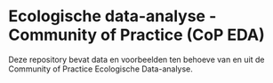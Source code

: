 # Ecologische data-analyse - Community of Practice (CoP EDA)

Deze repository bevat data en voorbeelden ten behoeve van en uit de Community of Practice Ecologische Data-analyse.
